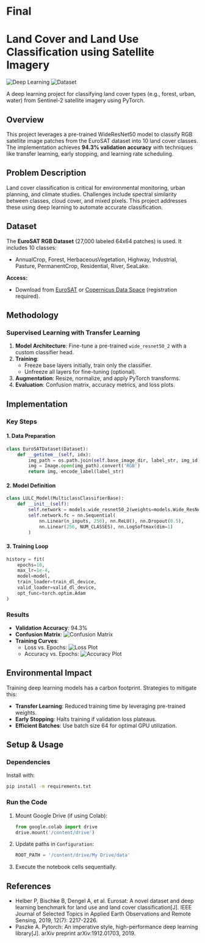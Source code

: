 # Final
# Land Cover and Land Use Classification using Satellite Imagery

![Deep Learning](https://img.shields.io/badge/PyTorch-EE4C2C?logo=pytorch&logoColor=white)
![Dataset](https://img.shields.io/badge/Dataset-EuroSAT-blue)

A deep learning project for classifying land cover types (e.g., forest, urban, water) from Sentinel-2 satellite imagery using PyTorch.

## Overview

This project leverages a pre-trained WideResNet50 model to classify RGB satellite image patches from the EuroSAT dataset into 10 land cover classes. The implementation achieves **94.3% validation accuracy** with techniques like transfer learning, early stopping, and learning rate scheduling.

## Problem Description

Land cover classification is critical for environmental monitoring, urban planning, and climate studies. Challenges include spectral similarity between classes, cloud cover, and mixed pixels. This project addresses these using deep learning to automate accurate classification.

## Dataset

The **EuroSAT RGB Dataset** (27,000 labeled 64x64 patches) is used. It includes 10 classes:
- AnnualCrop, Forest, HerbaceousVegetation, Highway, Industrial, Pasture, PermanentCrop, Residential, River, SeaLake.

**Access:**
- Download from [EuroSAT](https://github.com/phelber/eurosat) or [Copernicus Data Space](https://dataspace.copernicus.eu) (registration required).

## Methodology

### Supervised Learning with Transfer Learning
1. **Model Architecture**: Fine-tune a pre-trained `wide_resnet50_2` with a custom classifier head.
2. **Training**:
   - Freeze base layers initially, train only the classifier.
   - Unfreeze all layers for fine-tuning (optional).
3. **Augmentation**: Resize, normalize, and apply PyTorch transforms.
4. **Evaluation**: Confusion matrix, accuracy metrics, and loss plots.

## Implementation

### Key Steps

#### 1. Data Preparation
```python
class EuroSATDataset(Dataset):
    def __getitem__(self, idx):
        img_path = os.path.join(self.base_image_dir, label_str, img_id)
        img = Image.open(img_path).convert('RGB')
        return img, encode_label(label_str)
```

#### 2. Model Definition
```python
class LULC_Model(MulticlassClassifierBase):
    def __init__(self):
        self.network = models.wide_resnet50_2(weights=models.Wide_ResNet50_2_Weights.DEFAULT)
        self.network.fc = nn.Sequential(
            nn.Linear(n_inputs, 256), nn.ReLU(), nn.Dropout(0.5),
            nn.Linear(256, NUM_CLASSES), nn.LogSoftmax(dim=1)
        )
```

#### 3. Training Loop
```python
history = fit(
    epochs=10,
    max_lr=1e-4,
    model=model,
    train_loader=train_dl_device,
    valid_loader=valid_dl_device,
    opt_func=torch.optim.Adam
)
```

### Results
- **Validation Accuracy**: 94.3%
- **Confusion Matrix**:
  ![Confusion Matrix](figures\confusion_matrix.jpg)
- **Training Curves**:
  - Loss vs. Epochs: ![Loss Plot](figures\Loss.jpg)
  - Accuracy vs. Epochs: ![Accuracy Plot](figures\acc.jpg)

## Environmental Impact

Training deep learning models has a carbon footprint. Strategies to mitigate this:
- **Transfer Learning**: Reduced training time by leveraging pre-trained weights.
- **Early Stopping**: Halts training if validation loss plateaus.
- **Efficient Batches**: Use batch size 64 for optimal GPU utilization.

## Setup & Usage

### Dependencies
Install with:
```bash
pip install -m requirements.txt
```

### Run the Code
1. Mount Google Drive (if using Colab):
   ```python
   from google.colab import drive
   drive.mount('/content/drive')
   ```
2. Update paths in `Configuration`:
   ```python
   ROOT_PATH = '/content/drive/My Drive/data'
   ```
3. Execute the notebook cells sequentially.

## References
- Helber P, Bischke B, Dengel A, et al. Eurosat: A novel dataset and deep learning benchmark for land use and land cover classification[J]. IEEE Journal of Selected Topics in Applied Earth Observations and Remote Sensing, 2019, 12(7): 2217-2226.
- Paszke A. Pytorch: An imperative style, high-performance deep learning library[J]. arXiv preprint arXiv:1912.01703, 2019.

